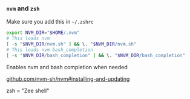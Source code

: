 ### `nvm` and `zsh`

Make sure you add this in `~/.zshrc`

```sh
export NVM_DIR="$HOME/.nvm"
# This loads nvm
[ -s "$NVM_DIR/nvm.sh" ] && \. "$NVM_DIR/nvm.sh"
# This loads nvm bash_completion
[ -s "$NVM_DIR/bash_completion" ] && \. "$NVM_DIR/bash_completion"
```

Enables nvm and bash completion when needed

[github.com/nvm-sh/nvm#installing-and-updating](https://github.com/nvm-sh/nvm#installing-and-updating)

<aside class="notes">
zsh = "Zee shell"
</aside>
